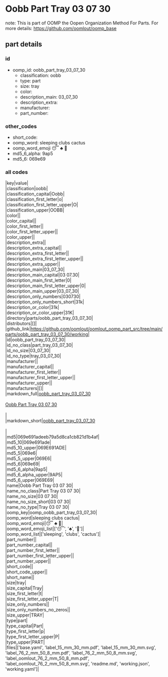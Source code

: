 # Oobb Part Tray 03 07 30  

note: This is part of OOMP the Oopen Organization Method For Parts. For more details: https://github.com/oomlout/oomp_base

##  part details





### id
* oomp_id: oobb_part_tray_03_07_30
  * classification: oobb
  * type: part
  * size: tray
  * color: 
  * description_main: 03_07_30
  * description_extra: 
  * manufacturer: 
  * part_number: 

### other_codes
* short_code: 
* oomp_word: sleeping clubs cactus
* oomp_word_emoji :sleeping: :clubs: :cactus:
* md5_6_alpha: 9ap5
* md5_6: 069e69

### all codes 
|key|value|  
|classification|oobb|  
|classification_capital|Oobb|  
|classification_first_letter|o|  
|classification_first_letter_upper|O|  
|classification_upper|OOBB|  
|color||  
|color_capital||  
|color_first_letter||  
|color_first_letter_upper||  
|color_upper||  
|description_extra||  
|description_extra_capital||  
|description_extra_first_letter||  
|description_extra_first_letter_upper||  
|description_extra_upper||  
|description_main|03_07_30|  
|description_main_capital|03 07.30|  
|description_main_first_letter|0|  
|description_main_first_letter_upper|0|  
|description_main_upper|03_07_30|  
|description_only_numbers|030730|  
|description_only_numbers_short|31k|  
|description_or_color|31k|  
|description_or_color_upper|31K|  
|directory|parts/oobb_part_tray_03_07_30|  
|distributors|[]|  
|github_link|https://github.com/oomlout/oomlout_oomp_part_src/tree/main/parts/oobb_part_tray_03_07_30/working|  
|id|oobb_part_tray_03_07_30|  
|id_no_class|part_tray_03_07_30|  
|id_no_size|03_07_30|  
|id_no_type|tray_03_07_30|  
|manufacturer||  
|manufacturer_capital||  
|manufacturer_first_letter||  
|manufacturer_first_letter_upper||  
|manufacturer_upper||  
|manufacturers|[]|  
|markdown_full|[oobb_part_tray_03_07_30](https://github.com/oomlout/oomlout_oomp_part_src/tree/main/parts/oobb_part_tray_03_07_30/working)<br>[](https://github.com/oomlout/oomlout_oomp_part_src/tree/main/parts/oobb_part_tray_03_07_30/working)<br>[Oobb Part Tray 03 07 30](https://github.com/oomlout/oomlout_oomp_part_src/tree/main/parts/oobb_part_tray_03_07_30/working)<br><br>|  
|markdown_short|[oobb_part_tray_03_07_30](https://github.com/oomlout/oomlout_oomp_part_src/tree/main/parts/oobb_part_tray_03_07_30/working)<br><br>|  
|md5|069e691adeeb79a5d8ca1cb821d1b4af|  
|md5_10|069e691ade|  
|md5_10_upper|069E691ADE|  
|md5_5|069e6|  
|md5_5_upper|069E6|  
|md5_6|069e69|  
|md5_6_alpha|9ap5|  
|md5_6_alpha_upper|9AP5|  
|md5_6_upper|069E69|  
|name|Oobb Part Tray 03 07 30|  
|name_no_class|Part Tray 03 07 30|  
|name_no_size|03 07 30|  
|name_no_size_short|03 07 30|  
|name_no_type|Tray 03 07 30|  
|oomp_key|oomp_oobb_part_tray_03_07_30|  
|oomp_word|sleeping clubs cactus|  
|oomp_word_emoji|:sleeping: :clubs: :cactus:|  
|oomp_word_emoji_list|[':sleeping:', ':clubs:', ':cactus:']|  
|oomp_word_list|['sleeping', 'clubs', 'cactus']|  
|part_number||  
|part_number_capital||  
|part_number_first_letter||  
|part_number_first_letter_upper||  
|part_number_upper||  
|short_code||  
|short_code_upper||  
|short_name||  
|size|tray|  
|size_capital|Tray|  
|size_first_letter|t|  
|size_first_letter_upper|T|  
|size_only_numbers||  
|size_only_numbers_no_zeros||  
|size_upper|TRAY|  
|type|part|  
|type_capital|Part|  
|type_first_letter|p|  
|type_first_letter_upper|P|  
|type_upper|PART|  
|files|['base.yaml', 'label_15_mm_30_mm.pdf', 'label_15_mm_30_mm.svg', 'label_76_2_mm_50_8_mm.pdf', 'label_76_2_mm_50_8_mm.svg', 'label_oomlout_76_2_mm_50_8_mm.pdf', 'label_oomlout_76_2_mm_50_8_mm.svg', 'readme.md', 'working.json', 'working.yaml']|  
